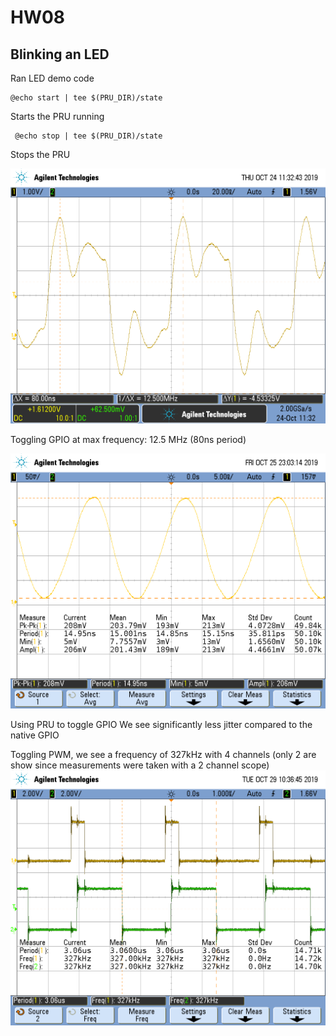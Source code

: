 # HW08

## Blinking an LED

Ran LED demo code

	@echo start | tee $(PRU_DIR)/state

Starts the PRU running

	 @echo stop | tee $(PRU_DIR)/state

Stops the PRU

![TogglingGPIO](https://github.com/LauIsaac/ECE434/blob/master/hw08/ToggleGPIOHW08.png)

Toggling GPIO at max frequency: 12.5 MHz (80ns period)

![PRUGPIO](https://github.com/LauIsaac/ECE434/blob/master/hw08/HW08PWMGen.png)

Using PRU to toggle GPIO
We see significantly less jitter compared to the native GPIO

Toggling PWM, we see a frequency of 327kHz with 4 channels (only 2 are show since measurements were taken with a 2 channel scope)
![4PWM](https://github.com/LauIsaac/ECE434/blob/master/hw08/4PWM.png)
